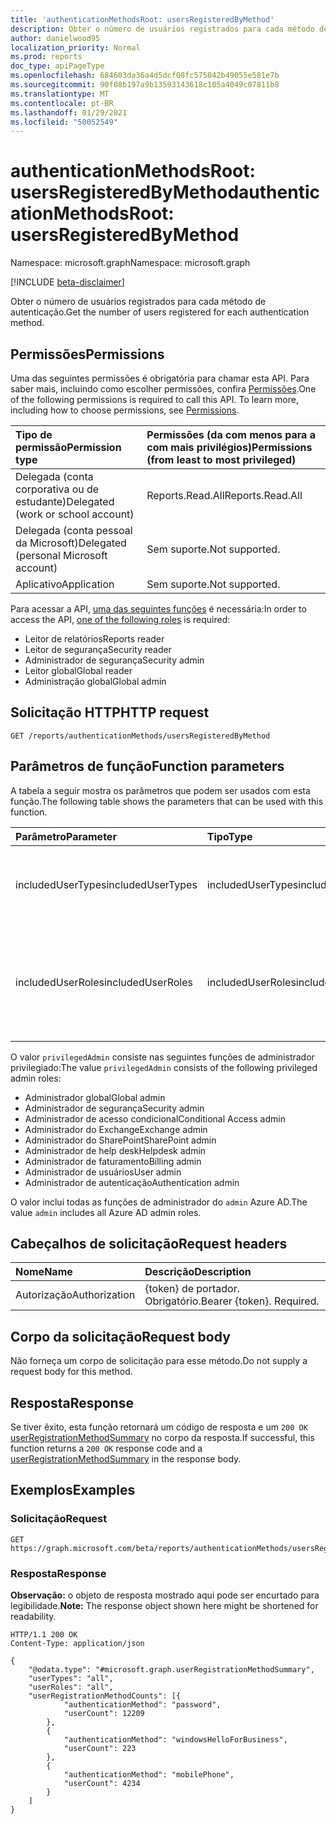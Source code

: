 ```yaml
---
title: 'authenticationMethodsRoot: usersRegisteredByMethod'
description: Obter o número de usuários registrados para cada método de autenticação.
author: danielwood95
localization_priority: Normal
ms.prod: reports
doc_type: apiPageType
ms.openlocfilehash: 684603da36a4d5dcf08fc575042b49055e581e7b
ms.sourcegitcommit: 90f08b197a9b13593143618c105a4049c07811b8
ms.translationtype: MT
ms.contentlocale: pt-BR
ms.lasthandoff: 01/29/2021
ms.locfileid: "50052549"
---
```

# <a name="authenticationmethodsroot-usersregisteredbymethod"></a><span data-ttu-id="f67f4-103">authenticationMethodsRoot: usersRegisteredByMethod</span><span class="sxs-lookup"><span data-stu-id="f67f4-103">authenticationMethodsRoot: usersRegisteredByMethod</span></span>
<span data-ttu-id="f67f4-104">Namespace: microsoft.graph</span><span class="sxs-lookup"><span data-stu-id="f67f4-104">Namespace: microsoft.graph</span></span>

[!INCLUDE [beta-disclaimer](../../includes/beta-disclaimer.md)]

<span data-ttu-id="f67f4-105">Obter o número de usuários registrados para cada método de autenticação.</span><span class="sxs-lookup"><span data-stu-id="f67f4-105">Get the number of users registered for each authentication method.</span></span>

## <a name="permissions"></a><span data-ttu-id="f67f4-106">Permissões</span><span class="sxs-lookup"><span data-stu-id="f67f4-106">Permissions</span></span>
<span data-ttu-id="f67f4-p101">Uma das seguintes permissões é obrigatória para chamar esta API. Para saber mais, incluindo como escolher permissões, confira [Permissões](/graph/permissions-reference).</span><span class="sxs-lookup"><span data-stu-id="f67f4-p101">One of the following permissions is required to call this API. To learn more, including how to choose permissions, see [Permissions](/graph/permissions-reference).</span></span>

|<span data-ttu-id="f67f4-109">Tipo de permissão</span><span class="sxs-lookup"><span data-stu-id="f67f4-109">Permission type</span></span>|<span data-ttu-id="f67f4-110">Permissões (da com menos para a com mais privilégios)</span><span class="sxs-lookup"><span data-stu-id="f67f4-110">Permissions (from least to most privileged)</span></span>|
|:---|:---|
|<span data-ttu-id="f67f4-111">Delegada (conta corporativa ou de estudante)</span><span class="sxs-lookup"><span data-stu-id="f67f4-111">Delegated (work or school account)</span></span>|<span data-ttu-id="f67f4-112">Reports.Read.All</span><span class="sxs-lookup"><span data-stu-id="f67f4-112">Reports.Read.All</span></span>|
|<span data-ttu-id="f67f4-113">Delegada (conta pessoal da Microsoft)</span><span class="sxs-lookup"><span data-stu-id="f67f4-113">Delegated (personal Microsoft account)</span></span>|<span data-ttu-id="f67f4-114">Sem suporte.</span><span class="sxs-lookup"><span data-stu-id="f67f4-114">Not supported.</span></span>|
|<span data-ttu-id="f67f4-115">Aplicativo</span><span class="sxs-lookup"><span data-stu-id="f67f4-115">Application</span></span>|<span data-ttu-id="f67f4-116">Sem suporte.</span><span class="sxs-lookup"><span data-stu-id="f67f4-116">Not supported.</span></span>|

<span data-ttu-id="f67f4-117">Para acessar a API, [uma das seguintes funções](/azure/active-directory/users-groups-roles/directory-assign-admin-roles#available-roles) é necessária:</span><span class="sxs-lookup"><span data-stu-id="f67f4-117">In order to access the API, [one of the following roles](/azure/active-directory/users-groups-roles/directory-assign-admin-roles#available-roles) is required:</span></span>

* <span data-ttu-id="f67f4-118">Leitor de relatórios</span><span class="sxs-lookup"><span data-stu-id="f67f4-118">Reports reader</span></span>
* <span data-ttu-id="f67f4-119">Leitor de segurança</span><span class="sxs-lookup"><span data-stu-id="f67f4-119">Security reader</span></span>
* <span data-ttu-id="f67f4-120">Administrador de segurança</span><span class="sxs-lookup"><span data-stu-id="f67f4-120">Security admin</span></span>
* <span data-ttu-id="f67f4-121">Leitor global</span><span class="sxs-lookup"><span data-stu-id="f67f4-121">Global reader</span></span>
* <span data-ttu-id="f67f4-122">Administração global</span><span class="sxs-lookup"><span data-stu-id="f67f4-122">Global admin</span></span>

## <a name="http-request"></a><span data-ttu-id="f67f4-123">Solicitação HTTP</span><span class="sxs-lookup"><span data-stu-id="f67f4-123">HTTP request</span></span>

<!-- {
  "blockType": "ignored"
}
-->
``` http
GET /reports/authenticationMethods/usersRegisteredByMethod
```

## <a name="function-parameters"></a><span data-ttu-id="f67f4-124">Parâmetros de função</span><span class="sxs-lookup"><span data-stu-id="f67f4-124">Function parameters</span></span>
<span data-ttu-id="f67f4-125">A tabela a seguir mostra os parâmetros que podem ser usados com esta função.</span><span class="sxs-lookup"><span data-stu-id="f67f4-125">The following table shows the parameters that can be used with this function.</span></span>

|<span data-ttu-id="f67f4-126">Parâmetro</span><span class="sxs-lookup"><span data-stu-id="f67f4-126">Parameter</span></span>|<span data-ttu-id="f67f4-127">Tipo</span><span class="sxs-lookup"><span data-stu-id="f67f4-127">Type</span></span>|<span data-ttu-id="f67f4-128">Descrição</span><span class="sxs-lookup"><span data-stu-id="f67f4-128">Description</span></span>|
|:---|:---|:---|
|<span data-ttu-id="f67f4-129">includedUserTypes</span><span class="sxs-lookup"><span data-stu-id="f67f4-129">includedUserTypes</span></span>|<span data-ttu-id="f67f4-130">includedUserTypes</span><span class="sxs-lookup"><span data-stu-id="f67f4-130">includedUserTypes</span></span>|<span data-ttu-id="f67f4-131">Tipo de usuário.</span><span class="sxs-lookup"><span data-stu-id="f67f4-131">User type.</span></span> <span data-ttu-id="f67f4-132">Os valores possíveis são: `all`, `member`, `guest`.</span><span class="sxs-lookup"><span data-stu-id="f67f4-132">Possible values are: `all`, `member`, `guest`.</span></span>|
|<span data-ttu-id="f67f4-133">includedUserRoles</span><span class="sxs-lookup"><span data-stu-id="f67f4-133">includedUserRoles</span></span>|<span data-ttu-id="f67f4-134">includedUserRoles</span><span class="sxs-lookup"><span data-stu-id="f67f4-134">includedUserRoles</span></span>|<span data-ttu-id="f67f4-135">Tipo de função de usuário.</span><span class="sxs-lookup"><span data-stu-id="f67f4-135">User role type.</span></span> <span data-ttu-id="f67f4-136">Os valores possíveis são: `all`, `privilegedAdmin`, `admin`, `user`.</span><span class="sxs-lookup"><span data-stu-id="f67f4-136">Possible values are: `all`, `privilegedAdmin`, `admin`, `user`.</span></span>|

<span data-ttu-id="f67f4-137">O valor `privilegedAdmin` consiste nas seguintes funções de administrador privilegiado:</span><span class="sxs-lookup"><span data-stu-id="f67f4-137">The value `privilegedAdmin` consists of the following privileged admin roles:</span></span>

* <span data-ttu-id="f67f4-138">Administrador global</span><span class="sxs-lookup"><span data-stu-id="f67f4-138">Global admin</span></span>
* <span data-ttu-id="f67f4-139">Administrador de segurança</span><span class="sxs-lookup"><span data-stu-id="f67f4-139">Security admin</span></span>
* <span data-ttu-id="f67f4-140">Administrador de acesso condicional</span><span class="sxs-lookup"><span data-stu-id="f67f4-140">Conditional Access admin</span></span>
* <span data-ttu-id="f67f4-141">Administrador do Exchange</span><span class="sxs-lookup"><span data-stu-id="f67f4-141">Exchange admin</span></span>
* <span data-ttu-id="f67f4-142">Administrador do SharePoint</span><span class="sxs-lookup"><span data-stu-id="f67f4-142">SharePoint admin</span></span>
* <span data-ttu-id="f67f4-143">Administrador de help desk</span><span class="sxs-lookup"><span data-stu-id="f67f4-143">Helpdesk admin</span></span>
* <span data-ttu-id="f67f4-144">Administrador de faturamento</span><span class="sxs-lookup"><span data-stu-id="f67f4-144">Billing admin</span></span>
* <span data-ttu-id="f67f4-145">Administrador de usuários</span><span class="sxs-lookup"><span data-stu-id="f67f4-145">User admin</span></span>
* <span data-ttu-id="f67f4-146">Administrador de autenticação</span><span class="sxs-lookup"><span data-stu-id="f67f4-146">Authentication admin</span></span>

<span data-ttu-id="f67f4-147">O valor inclui todas as funções de administrador do `admin` Azure AD.</span><span class="sxs-lookup"><span data-stu-id="f67f4-147">The value `admin` includes all Azure AD admin roles.</span></span> 

## <a name="request-headers"></a><span data-ttu-id="f67f4-148">Cabeçalhos de solicitação</span><span class="sxs-lookup"><span data-stu-id="f67f4-148">Request headers</span></span>
|<span data-ttu-id="f67f4-149">Nome</span><span class="sxs-lookup"><span data-stu-id="f67f4-149">Name</span></span>|<span data-ttu-id="f67f4-150">Descrição</span><span class="sxs-lookup"><span data-stu-id="f67f4-150">Description</span></span>|
|:---|:---|
|<span data-ttu-id="f67f4-151">Autorização</span><span class="sxs-lookup"><span data-stu-id="f67f4-151">Authorization</span></span>|<span data-ttu-id="f67f4-p104">{token} de portador. Obrigatório.</span><span class="sxs-lookup"><span data-stu-id="f67f4-p104">Bearer {token}. Required.</span></span>|

## <a name="request-body"></a><span data-ttu-id="f67f4-154">Corpo da solicitação</span><span class="sxs-lookup"><span data-stu-id="f67f4-154">Request body</span></span>
<span data-ttu-id="f67f4-155">Não forneça um corpo de solicitação para esse método.</span><span class="sxs-lookup"><span data-stu-id="f67f4-155">Do not supply a request body for this method.</span></span>

## <a name="response"></a><span data-ttu-id="f67f4-156">Resposta</span><span class="sxs-lookup"><span data-stu-id="f67f4-156">Response</span></span>

<span data-ttu-id="f67f4-157">Se tiver êxito, esta função retornará um código de resposta e um `200 OK` [userRegistrationMethodSummary](../resources/userregistrationmethodsummary.md) no corpo da resposta.</span><span class="sxs-lookup"><span data-stu-id="f67f4-157">If successful, this function returns a `200 OK` response code and a [userRegistrationMethodSummary](../resources/userregistrationmethodsummary.md) in the response body.</span></span>

## <a name="examples"></a><span data-ttu-id="f67f4-158">Exemplos</span><span class="sxs-lookup"><span data-stu-id="f67f4-158">Examples</span></span>

### <a name="request"></a><span data-ttu-id="f67f4-159">Solicitação</span><span class="sxs-lookup"><span data-stu-id="f67f4-159">Request</span></span>
<!-- {
  "blockType": "request",
  "name": "authenticationmethodsroot_usersregisteredbymethod"
}
-->
``` http
GET https://graph.microsoft.com/beta/reports/authenticationMethods/usersRegisteredByMethod(includedUserTypes='all',includedUserRoles='all')
```


### <a name="response"></a><span data-ttu-id="f67f4-160">Resposta</span><span class="sxs-lookup"><span data-stu-id="f67f4-160">Response</span></span>
<span data-ttu-id="f67f4-161">**Observação:** o objeto de resposta mostrado aqui pode ser encurtado para legibilidade.</span><span class="sxs-lookup"><span data-stu-id="f67f4-161">**Note:** The response object shown here might be shortened for readability.</span></span>
<!-- {
  "blockType": "response",
  "truncated": true,
  "@odata.type": "microsoft.graph.userRegistrationFeatureSummary"
}
-->
``` http
HTTP/1.1 200 OK
Content-Type: application/json

{
    "@odata.type": "#microsoft.graph.userRegistrationMethodSummary",
    "userTypes": "all",
    "userRoles": "all",
    "userRegistrationMethodCounts": [{
            "authenticationMethod": "password",
            "userCount": 12209
        },
        {
            "authenticationMethod": "windowsHelloForBusiness",
            "userCount": 223
        },
        {
            "authenticationMethod": "mobilePhone",
            "userCount": 4234
        }
    ]
}
```
